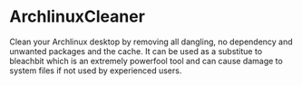# ArchlinuxCleaner
Clean your Archlinux desktop by removing all dangling, no dependency and unwanted packages and the cache. It can be used as a substitue to bleachbit which is an extremely powerfool tool and can cause damage to system files if not used by experienced users.
